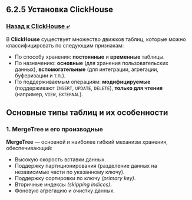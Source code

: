 ## 6.2.5 Установка ClickHouse

### [Назад к ClickHouse ⤶](/data/Module6/data/clickhouse.md)

В **ClickHouse** существует множество движков таблиц, которые можно классифицировать по следующим признакам:
- По способу хранения: **постоянные** и **временные** таблицы.  
- По назначению: **основные** (для хранения пользовательских данных), **вспомогательные** (для интеграции, агрегации, 
буферизации и т.п.).  
- По поддерживаемым операциям: **модифицируемые** (поддерживают `INSERT`, `UPDATE`, `DELETE`), **только для чтения** 
(например, `VIEW`, `EXTERNAL`).  

## Основные типы таблиц и их особенности
### 1. MergeTree и его производные
**MergeTree** — основной и наиболее гибкий механизм хранения, обеспечивающий:  
- Высокую скорость вставки данных.  
- Поддержку партиционирования (разделение данных на независимые части по указанному ключу).  
- Поддержку сортировки по ключу _(primary key)_.  
- Вторичные индексы _(skipping indices)_.  
- Фоновую агрегацию и очистку данных.  

